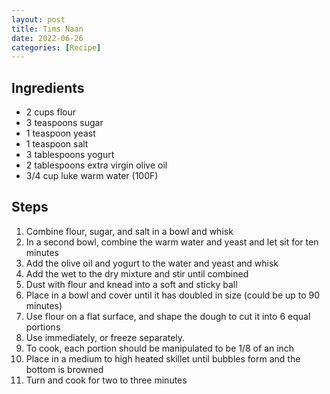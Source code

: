 ```yaml
---
layout: post
title: Tims Naan
date: 2022-06-26
categories: [Recipe]
---
```


## Ingredients

* 2 cups flour
* 3 teaspoons sugar
* 1 teaspoon yeast
* 1 teaspoon salt
* 3 tablespoons yogurt
* 2 tablespoons extra virgin olive oil
* 3/4 cup luke warm water (100F)

## Steps

1. Combine flour, sugar, and salt in a bowl and whisk
1. In a second bowl, combine the warm water and yeast and let sit for ten minutes
1. Add the olive oil and yogurt to the water and yeast and whisk
1. Add the wet to the dry mixture and stir until combined
1. Dust with flour and knead into a soft and sticky ball
1. Place in a bowl and cover until it has doubled in size (could be up to 90 minutes)
1. Use flour on a flat surface, and shape the dough to cut it into 6 equal portions
1. Use immediately, or freeze separately.
1. To cook, each portion should be manipulated to be 1/8 of an inch
1. Place in a medium to high heated skillet until bubbles form and the bottom is browned
1. Turn and cook for two to three minutes
